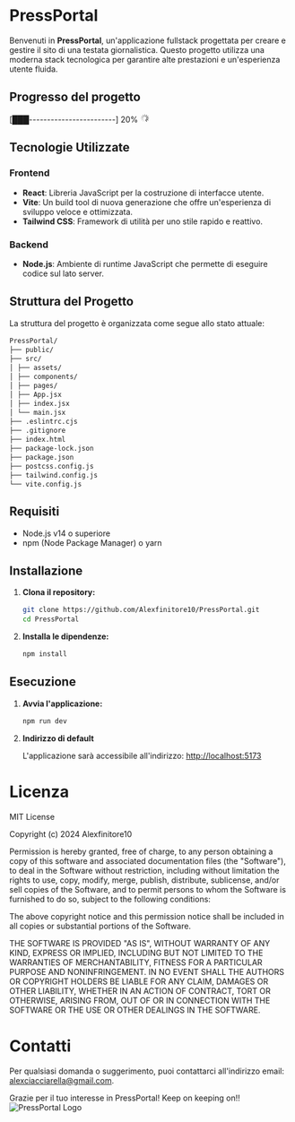 # PressPortal

Benvenuti in **PressPortal**, un'applicazione fullstack progettata per creare e gestire il sito di una testata giornalistica. Questo progetto utilizza una moderna stack tecnologica per garantire alte prestazioni e un'esperienza utente fluida.

## Progresso del progetto

[███------------------------] 20%
<img src="https://github.com/Alexfinitore10/PressPortal/blob/main/ZKZg.gif" alt="PressPortal GIF" width="15"/>





## Tecnologie Utilizzate

### Frontend
- **React**: Libreria JavaScript per la costruzione di interfacce utente.
- **Vite**: Un build tool di nuova generazione che offre un'esperienza di sviluppo veloce e ottimizzata.
- **Tailwind CSS**: Framework di utilità per uno stile rapido e reattivo.

### Backend
- **Node.js**: Ambiente di runtime JavaScript che permette di eseguire codice sul lato server.

## Struttura del Progetto

La struttura del progetto è organizzata come segue allo stato attuale:
```
PressPortal/
├── public/
├── src/
│ ├── assets/
│ ├── components/
│ ├── pages/
│ ├── App.jsx
│ ├── index.jsx
│ └── main.jsx
├── .eslintrc.cjs
├── .gitignore
├── index.html
├── package-lock.json
├── package.json
├── postcss.config.js
├── tailwind.config.js
└── vite.config.js
```

## Requisiti

- Node.js v14 o superiore
- npm (Node Package Manager) o yarn

## Installazione

1. **Clona il repository:**

   ```bash
   git clone https://github.com/Alexfinitore10/PressPortal.git
   cd PressPortal

2. **Installa le dipendenze:**
   ```bash
   npm install
   ```
   
## Esecuzione
1. **Avvia l'applicazione:**
   ```bash
   npm run dev
   ```
   
3. **Indirizzo di default**

   L'applicazione sarà accessibile all'indirizzo: [http://localhost:5173](http://localhost:5173)


# Licenza

MIT License

Copyright (c) 2024 Alexfinitore10

Permission is hereby granted, free of charge, to any person obtaining a copy
of this software and associated documentation files (the "Software"), to deal
in the Software without restriction, including without limitation the rights
to use, copy, modify, merge, publish, distribute, sublicense, and/or sell
copies of the Software, and to permit persons to whom the Software is
furnished to do so, subject to the following conditions:

The above copyright notice and this permission notice shall be included in all
copies or substantial portions of the Software.

THE SOFTWARE IS PROVIDED "AS IS", WITHOUT WARRANTY OF ANY KIND, EXPRESS OR
IMPLIED, INCLUDING BUT NOT LIMITED TO THE WARRANTIES OF MERCHANTABILITY,
FITNESS FOR A PARTICULAR PURPOSE AND NONINFRINGEMENT. IN NO EVENT SHALL THE
AUTHORS OR COPYRIGHT HOLDERS BE LIABLE FOR ANY CLAIM, DAMAGES OR OTHER
LIABILITY, WHETHER IN AN ACTION OF CONTRACT, TORT OR OTHERWISE, ARISING FROM,
OUT OF OR IN CONNECTION WITH THE SOFTWARE OR THE USE OR OTHER DEALINGS IN THE
SOFTWARE.

# Contatti

Per qualsiasi domanda o suggerimento, puoi contattarci all'indirizzo email: [alexciacciarella@gmail.com](alexciacciarella@gmail.com).

Grazie per il tuo interesse in PressPortal! Keep on keeping on!!<img src="https://ih1.redbubble.net/image.1384215121.0533/raf,750x1000,075,t,101010:01c5ca27c6.jpg" alt="PressPortal Logo" width="50" />


